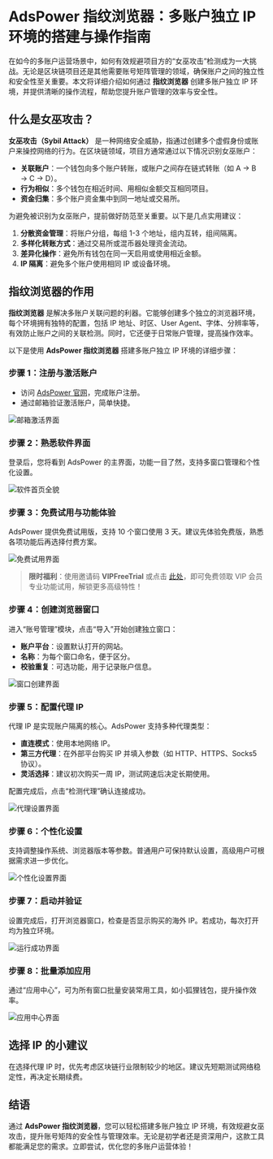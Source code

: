 # AdsPower 指纹浏览器：多账户独立 IP 环境的搭建与操作指南

在如今的多账户运营场景中，如何有效规避项目方的“女巫攻击”检测成为一大挑战。无论是区块链项目还是其他需要账号矩阵管理的领域，确保账户之间的独立性和安全性至关重要。本文将详细介绍如何通过 **指纹浏览器** 创建多账户独立 IP 环境，并提供清晰的操作流程，帮助您提升账户管理的效率与安全性。

## 什么是女巫攻击？

**女巫攻击（Sybil Attack）** 是一种网络安全威胁，指通过创建多个虚假身份或账户来操控网络的行为。在区块链领域，项目方通常通过以下情况识别女巫账户：

- **关联账户**：一个钱包向多个账户转账，或账户之间存在链式转账（如 A → B → C → D）。
- **行为相似**：多个钱包在相近时间、用相似金额交互相同项目。
- **资金归集**：多个账户资金集中到同一地址或交易所。

为避免被识别为女巫账户，提前做好防范至关重要。以下是几点实用建议：

1. **分散资金管理**：将账户分组，每组 1-3 个地址，组内互转，组间隔离。
2. **多样化转账方式**：通过交易所或混币器处理资金流动。
3. **差异化操作**：避免所有钱包在同一天启用或使用相近金额。
4. **IP 隔离**：避免多个账户使用相同 IP 或设备环境。

## 指纹浏览器的作用

**指纹浏览器** 是解决多账户关联问题的利器。它能够创建多个独立的浏览器环境，每个环境拥有独特的配置，包括 IP 地址、时区、User Agent、字体、分辨率等，有效防止账户之间的关联检测。同时，它还便于日常账户管理，提高操作效率。

以下是使用 **AdsPower 指纹浏览器** 搭建多账户独立 IP 环境的详细步骤：

### 步骤 1：注册与激活账户

- 访问 [AdsPower 官网](https://bit.ly/adspower_free)，完成账户注册。
- 通过邮箱验证激活账户，简单快捷。

![邮箱激活界面](https://198301.xyz/img/17232054587021.webp)

### 步骤 2：熟悉软件界面

登录后，您将看到 AdsPower 的主界面，功能一目了然，支持多窗口管理和个性化设置。

![软件首页全貌](https://198301.xyz/img/51954753731097.webp)

### 步骤 3：免费试用与功能体验

AdsPower 提供免费试用版，支持 10 个窗口使用 3 天。建议先体验免费版，熟悉各项功能后再选择付费方案。

![免费试用界面](https://198301.xyz/img/14510719169.webp)

> **限时福利**：使用邀请码 **VIPFreeTrial** 或点击 [此处](https://bit.ly/adspower_free)，即可免费领取 VIP 会员专业功能试用，解锁更多高级特性！

### 步骤 4：创建浏览器窗口

进入“账号管理”模块，点击“导入”开始创建独立窗口：

- **账户平台**：设置默认打开的网站。
- **名称**：为每个窗口命名，便于区分。
- **校验重复**：可选功能，用于记录账户信息。

![窗口创建界面](https://198301.xyz/img/290292009289233.webp)

### 步骤 5：配置代理 IP

代理 IP 是实现账户隔离的核心。AdsPower 支持多种代理类型：

- **直连模式**：使用本地网络 IP。
- **第三方代理**：在外部平台购买 IP 并填入参数（如 HTTP、HTTPS、Socks5 协议）。
- **灵活选择**：建议初次购买一周 IP，测试网速后决定长期使用。

配置完成后，点击“检测代理”确认连接成功。

![代理设置界面](https://198301.xyz/img/5828414806.webp)

### 步骤 6：个性化设置

支持调整操作系统、浏览器版本等参数。普通用户可保持默认设置，高级用户可根据需求进一步优化。

![个性化设置界面](https://198301.xyz/img/6591965606064769.webp)

### 步骤 7：启动并验证

设置完成后，打开浏览器窗口，检查是否显示购买的海外 IP。若成功，每次打开均为独立环境。

![运行成功界面](https://198301.xyz/img/9205888982054.webp)

### 步骤 8：批量添加应用

通过“应用中心”，可为所有窗口批量安装常用工具，如小狐狸钱包，提升操作效率。

![应用中心界面](https://198301.xyz/img/35233149.webp)

## 选择 IP 的小建议

在选择代理 IP 时，优先考虑区块链行业限制较少的地区。建议先短期测试网络稳定性，再决定长期续费。

## 结语

通过 **AdsPower 指纹浏览器**，您可以轻松搭建多账户独立 IP 环境，有效规避女巫攻击，提升账号矩阵的安全性与管理效率。无论是初学者还是资深用户，这款工具都能满足您的需求。立即尝试，优化您的多账户运营体验！